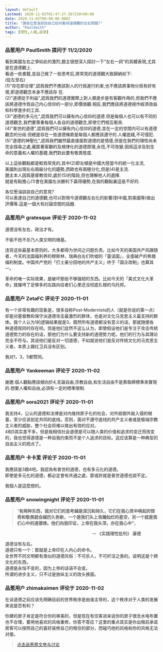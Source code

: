 ```yaml
---
layout: default
Lastmod: 2020-11-02T01:47:27.587250+00:00
date: 2020-11-02T00:00:00.000Z
title: "請各位葱油談談自己如何看待道德觀的左右問題?"
author: "PaulSmith"
tags: [理性,人權,道德]
---
```



### 品葱用户 **PaulSmith** 提问于 11/2/2020
    
看到美國左右之爭如此的激烈,題主很想深入探討一下"左右一詞"的具體表現,尤其是在道德觀上.  
看過一些書籍,並自己做了一些思考后,將常見的道德觀大致歸納如下:  
(從左至右)  
(1)"存在即合理",認爲我們不應該對人的行爲進行約束,也不應該將事物分爲有好有壞,即道德觀念本身不應該存 在.  
(2)"道德從于利益",認爲我們的道德實際上對人類進步是有客觀作用的,但我們不應該將道德作爲自己内心信仰的一部分,即價值觀.相反,我們應該將道德視作經濟效益和科學進步的工具.  
(3)"道德的多元化",認爲我們可以擁有内心信仰的道德.但是每個人也可以有不同的道德觀念,我們要尊重每個人各自的道德觀念,即使它們相互衝突.  
(4)"普世的道德",認爲我們可以擁有内心信仰的道德,並在一定的空間内可以有道德觀念的分歧.但總是存在一些道德條款是每個人都應該遵守的.人權底綫,不可侵犯.  
(5)"道德的神聖化",認爲我們雖然最直接面對道德的是情感,但是在我們的理性尚未完全探尋之處,藏匿著客觀的及規律化的道德原理,永恆,不可改變.因爲這涉及到生命的意義和人權的基礎,我們對此要有敬畏態度.  
  
以上這些觀點都是較爲常見的,其中(2)即左傾是中國大陸當今的統一化主流,  
美國則出現左右兩級分化的趨勢,西歐也有兩極分化,但是(4)是主流.  
題主本人因爲基督教信仰,處於(5)的階段,但也理解他人的選擇.  
就是有點擔心(1)會在美國左派勝利下贏得優勢,在我的觀點裏這是不好的.  
  
各位葱油談談自己的意見?  
可以表達自己的道德觀,也可以對現今道德觀左右化的影響(對中國,對美國等)做出評價等.這是一個大有討論空間的話題.
    
                

### 品葱用户 **gratesque** 评论于 2020-11-02
        
道德没有左右，政治才有。  
  
不偷不抢不杀乃人类文明的根基。  
  
违背这些最基本原则的，大多都得为世间之问题负责。比如今天的美国共产风跟随者，今天的法国福利养的穆斯林，瑞典白左们吹嘘的「童话国」，全面破产的希腊福利制度。中国共产党的「打土豪分田地的共产主义」终于「国企改制」也算其一。  
  
革命的唯一实际效果，是破坏那些不够强韧的东西。比如今天的「美式文化大革命」就摧垮了足够多的左路向往者们心里还没彻底扎根的乌托邦。
        
                

### 品葱用户 **ZetaFC** 评论于 2020-11-01
        
有一个非常有趣的现象是，很多自称Post-Modernists的人（就是你说的第一点）却是对基督教和保守派道德攻击最激烈的群体，也是对文化马克思主义最支持的群体。我个人认为1的逻辑结果就是3，既然所有道德都没有意义的话，那就随便各种道德观同时存在呗。但是他们显然不这么认为，即使假设他们是专注于攻击传统道德势力的存在的话，那他们为什么要支持新的道德势力呢。他们的行为与其理论完全不符与。其说他们是反对一切道德，不如就说他们是反对传统文化的马克思主义者，本质上跟红卫兵没有区别。  
  
我对1，3，5都赞同。
        
                

### 品葱用户 **Yankeeman** 评论于 2020-11-02
        
謝邀.個人觀點應該傾向於4,言論自由,宗教自由,和生活自由不是靠取締標準來實現的.想要人權和自由,必須有一定的標準限制.
        
                

### 品葱用户 **sora2021** 评论于 2020-11-01
        
我支持4，公认的道德和法律是对内维持原子化的社会，对外抵御外敌入侵的根基，至少应该划定共同的底线。否则，面对不遵守底线的共产主义者或是极端宗教主义者的威胁，整个社会将难以做出有效的应对。  
4和5其实差不多，但是我相信社会道德是可以随人类的价值和追求的变迁而改变的，我也觉得道德是一种自我约束而不是个人追求的目标。这应该算是一种典型的自由主义的观点了。
        
                

### 品葱用户 **卡卡里** 评论于 2020-11-01
        
我應該是3跟4吧。我認為有普世的道德，也有多元化的道德。  
即使是多元化的道德，都必定會有共通之處，那或許就是普世道德也說不定。  
  
我個人是這麼想的。
        
                

### 品葱用户 **snowingnight** 评论于 2020-11-01
        
> “**有两种东西，我对它们的思考越是深沉和持久，它们在我心灵中唤起的惊奇和敬畏就会越历久弥新，一个是我们头上浩瀚灿烂的星空，另一个就是我们心中的道德律。他们向我印证，上帝在我头顶，亦在我心中”**。

  
  
                                                                         -- 《实践理性批判》 康德  
  
道德没有左右。  
道德只有一个：那就是上帝印在人内心的命令。  
全世界不同文明都有类似的道德风俗：不可杀人，不可奸淫之类的。说明这是个跨文化的东西。  
道德是永恒不变的，因为上帝的话语不会变。  
所谓的进步主义，只不过是放纵主义的改头换面。
        
                

### 品葱用户 **zhimakaimen** 评论于 2020-11-02
        
在谈道德之前应该先明确目前的世界秩序是由谁主导的，这个秩序对于人类的发展来说是否有利？  
  
  
你建的房子肯定是符合你的审美的，但是现在有住客进来说你的房子很丑水电布置也不合理，要用他喜欢的风格重修，你答不答应？这里的重点其实是你出租前承诺房客可以按照自己的喜好装修自己的租住的部分，而碰巧他的风格和你的风格无法对接。
        
                





> [点击品葱原文参与讨论](https://pincong.rocks/question/32940)

